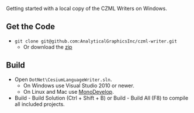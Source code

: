 Getting started with a local copy of the CZML Writers on Windows.

## Get the Code

* `git clone git@github.com:AnalyticalGraphicsInc/czml-writer.git`
	* Or download the [zip](https://github.com/AnalyticalGraphicsInc/czml-writer/zipball/master)
	
## Build

* Open `DotNet\CesiumLanguageWriter.sln`.
	* On Windows use Visual Studio 2010 or newer.
	* On Linux and Mac use [MonoDevelop](http://monodevelop.com/).
* Build - Build Solution (Ctrl + Shift + B) or Build - Build All (F8) to compile all included projects.